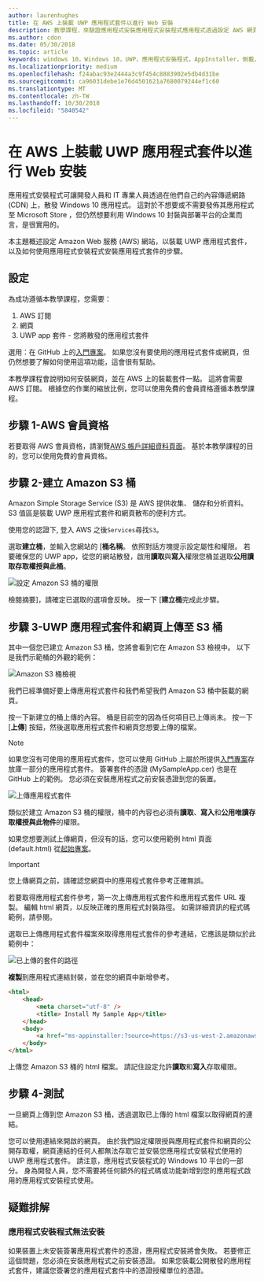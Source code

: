 ```yaml
---
author: laurenhughes
title: 在 AWS 上裝載 UWP 應用程式套件以進行 Web 安裝
description: 教學課程，來驗證應用程式安裝應用程式安裝程式應用程式透過設定 AWS 網頁伺服器
ms.author: cdon
ms.date: 05/30/2018
ms.topic: article
keywords: windows 10，Windows 10，UWP，應用程式安裝程式，AppInstaller，側載，相關設定，選用套件，AWS
ms.localizationpriority: medium
ms.openlocfilehash: f24abac93e2444a3c9f454c8883902e5db4d31be
ms.sourcegitcommit: ca96031debe1e76d4501621a7680079244ef1c60
ms.translationtype: MT
ms.contentlocale: zh-TW
ms.lasthandoff: 10/30/2018
ms.locfileid: "5840542"
---
```

# <a name="hosting-uwp-app-packages-on-aws-for-web-install"></a>在 AWS 上裝載 UWP 應用程式套件以進行 Web 安裝

應用程式安裝程式可讓開發人員和 IT 專業人員透過在他們自己的內容傳遞網路 (CDN) 上，散發 Windows 10 應用程式。 這對於不想要或不需要發佈其應用程式至 Microsoft Store ，但仍然想要利用 Windows 10 封裝與部署平台的企業而言，是很實用的。

本主題概述設定 Amazon Web 服務 (AWS) 網站，以裝載 UWP 應用程式套件，以及如何使用應用程式安裝程式安裝應用程式套件的步驟。

## <a name="setup"></a>設定

為成功遵循本教學課程，您需要：
 
1. AWS 訂閱 
2. 網頁
3. UWP app 套件 - 您將散發的應用程式套件

選用：在 GitHub 上的[入門專案](https://github.com/AppInstaller/MySampleWebApp)。 如果您沒有要使用的應用程式套件或網頁，但仍然想要了解如何使用這項功能，這會很有幫助。

本教學課程會說明如何安裝網頁，並在 AWS 上的裝載套件一點。 這將會需要 AWS 訂閱。 根據您的作業的縮放比例，您可以使用免費的會員資格遵循本教學課程。 

## <a name="step-1---aws-membership"></a>步驟 1-AWS 會員資格
若要取得 AWS 會員資格，請瀏覽[AWS 帳戶詳細資料頁面](https://aws.amazon.com/free/)。 基於本教學課程的目的，您可以使用免費的會員資格。

## <a name="step-2---create-an-amazon-s3-bucket"></a>步驟 2-建立 Amazon S3 桶

Amazon Simple Storage Service (S3) 是 AWS 提供收集、 儲存和分析資料。 S3 值區是裝載 UWP 應用程式套件和網頁散布的便利方式。 

使用您的認證下, 登入 AWS 之後`Services`尋找`S3`。 

選取**建立桶**，並輸入您網站的 [**桶名稱**。 依照對話方塊提示設定屬性和權限。 若要確保您的 UWP app，從您的網站散發，啟用**讀取**與**寫入**權限您桶並選取**公用讀取存取權授與此桶**。

![設定 Amazon S3 桶的權限](images/aws-permissions.png) 

檢閱摘要]，請確定已選取的選項會反映。 按一下 [**建立桶**完成此步驟。 

## <a name="step-3---upload-uwp-app-package-and-web-pages-to-an-s3-bucket"></a>步驟 3-UWP 應用程式套件和網頁上傳至 S3 桶

其中一個您已建立 Amazon S3 桶，您將會看到它在 Amazon S3 檢視中。 以下是我們示範桶的外觀的範例：

![Amazon S3 桶檢視](images/aws-post-create.png)

我們已經準備好要上傳應用程式套件和我們希望我們 Amazon S3 桶中裝載的網頁。 

按一下新建立的桶上傳的內容。 桶是目前空的因為任何項目已上傳尚未。 按一下 [**上傳**] 按鈕，然後選取應用程式套件和網頁您想要上傳的檔案。

> [!NOTE]
> 如果您沒有可使用的應用程式套件，您可以使用 GitHub 上屬於所提供[入門專案](https://github.com/AppInstaller/MySampleWebApp)存放庫一部分的應用程式套件。 簽署套件的憑證 (MySampleApp.cer) 也是在 GitHub 上的範例。 您必須在安裝應用程式之前安裝憑證到您的裝置。

![上傳應用程式套件](images/aws-upload-package.png)

類似於建立 Amazon S3 桶的權限，桶中的內容也必須有**讀取**、**寫入**和**公用唯讀存取權授與此物件**的權限。

如果您想要測試上傳網頁，但沒有的話，您可以使用範例 html 頁面 (default.html) 從[起始專案](https://github.com/AppInstaller/MySampleWebApp/blob/master/MySampleWebApp/default.html)。

> [!IMPORTANT]
> 您上傳網頁之前，請確認您網頁中的應用程式套件參考正確無誤。 

若要取得應用程式套件參考，第一次上傳應用程式套件和應用程式套件 URL 複製。 編輯 html 網頁，以反映正確的應用程式封裝路徑。 如需詳細資訊的程式碼範例，請參閱。 

選取已上傳應用程式套件檔案來取得應用程式套件的參考連結，它應該是類似於此範例中：

![已上傳的套件的路徑](images/aws-package-path.png)

**複製**到應用程式連結封裝，並在您的網頁中新增參考。 

```html
<html>
    <head>
        <meta charset="utf-8" />
        <title> Install My Sample App</title>
    </head>
    <body>
        <a href="ms-appinstaller:?source=https://s3-us-west-2.amazonaws.com/appinstaller-aws-demo/MySampleApp.appxbundle"> Install My Sample App</a>
    </body>
</html>
```
上傳您 Amazon S3 桶的 html 檔案。 請記住設定允許**讀取**和**寫入**存取權限。

## <a name="step-4---test"></a>步驟 4-測試

一旦網頁上傳到您 Amazon S3 桶，透過選取已上傳的 html 檔案以取得網頁的連結。

您可以使用連結來開啟的網頁。 由於我們設定權限授與應用程式套件和網頁的公開存取權，網頁連結的任何人都無法存取它並安裝您應用程式安裝程式使用的 UWP 應用程式套件。 請注意，應用程式安裝程式的 Windows 10 平台的一部分。 身為開發人員，您不需要將任何額外的程式碼或功能新增到您的應用程式啟用的應用程式安裝程式使用。 

## <a name="troubleshooting"></a>疑難排解

### <a name="app-installer-fails-to-install"></a>應用程式安裝程式無法安裝 

如果裝置上未安裝簽署應用程式套件的憑證，應用程式安裝將會失敗。 若要修正這個問題，您必須在安裝應用程式之前安裝憑證。 如果您裝載公開散發的應用程式套件，建議您簽署您的應用程式套件中的憑證授權單位的憑證。 


